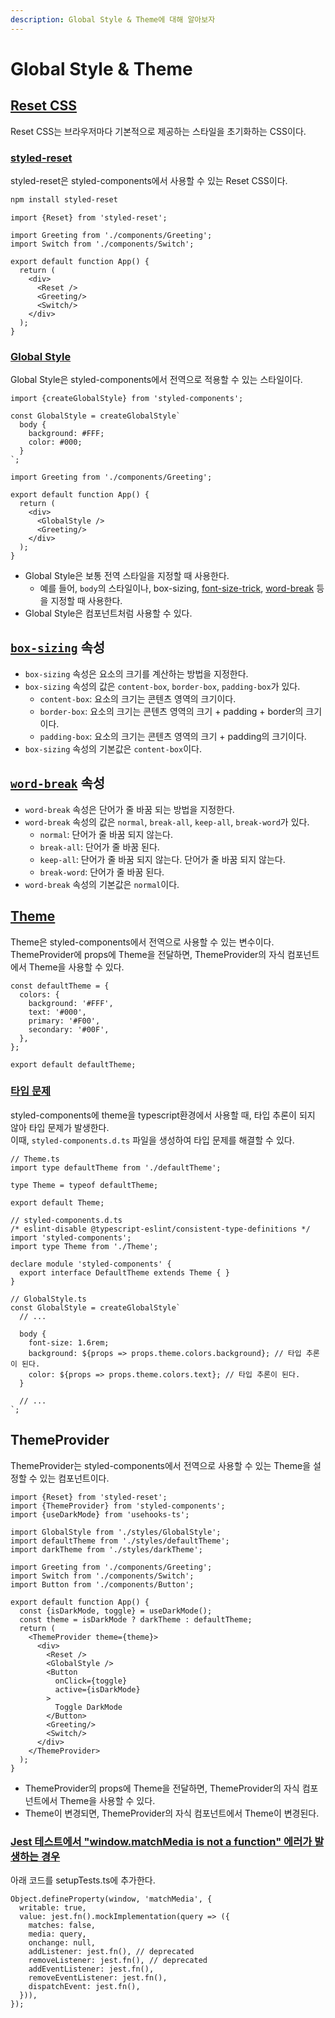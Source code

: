 ```yaml
---
description: Global Style & Theme에 대해 알아보자
---
```


# Global Style & Theme

## [Reset CSS](https://meyerweb.com/eric/tools/css/reset/)

Reset CSS는 브라우저마다 기본적으로 제공하는 스타일을 초기화하는 CSS이다.

### [styled-reset](https://github.com/zacanger/styled-reset)

styled-reset은 styled-components에서 사용할 수 있는 Reset CSS이다.

```bash
npm install styled-reset
```

```tsx
import {Reset} from 'styled-reset';

import Greeting from './components/Greeting';
import Switch from './components/Switch';

export default function App() {
  return (
    <div>
      <Reset />
      <Greeting/>
      <Switch/>
    </div>
  );
}

```

### [Global Style](https://styled-components.com/docs/api#createglobalstyle)

Global Style은 styled-components에서 전역으로 적용할 수 있는 스타일이다.

```tsx
import {createGlobalStyle} from 'styled-components';

const GlobalStyle = createGlobalStyle`
  body {
    background: #FFF;
    color: #000;
  }
`;

import Greeting from './components/Greeting';

export default function App() {
  return (
    <div>
      <GlobalStyle />
      <Greeting/>
    </div>
  );
}

```

- Global Style은 보통 전역 스타일을 지정할 때 사용한다.
  - 예를 들어, `body`의 스타일이나, box-sizing, [font-size-trick](https://www.aleksandrhovhannisyan.com/blog/62-5-percent-font-size-trick/), [word-break](https://twitter.com/keepallvillain) 등을 지정할 때 사용한다.
- Global Style은 컴포넌트처럼 사용할 수 있다.

## [`box-sizing`](https://developer.mozilla.org/ko/docs/Web/CSS/box-sizing) 속성

- `box-sizing` 속성은 요소의 크기를 계산하는 방법을 지정한다.
- `box-sizing` 속성의 값은 `content-box`, `border-box`, `padding-box`가 있다.
  - `content-box`: 요소의 크기는 콘텐츠 영역의 크기이다.
  - `border-box`: 요소의 크기는 콘텐츠 영역의 크기 + padding + border의 크기이다.
  - `padding-box`: 요소의 크기는 콘텐츠 영역의 크기 + padding의 크기이다.
- `box-sizing` 속성의 기본값은 `content-box`이다.

## [`word-break`](https://developer.mozilla.org/ko/docs/Web/CSS/word-break) 속성

- `word-break` 속성은 단어가 줄 바꿈 되는 방법을 지정한다.
- `word-break` 속성의 값은 `normal`, `break-all`, `keep-all`, `break-word`가 있다.
  - `normal`: 단어가 줄 바꿈 되지 않는다.
  - `break-all`: 단어가 줄 바꿈 된다.
  - `keep-all`: 단어가 줄 바꿈 되지 않는다. 단어가 줄 바꿈 되지 않는다.
  - `break-word`: 단어가 줄 바꿈 된다.
- `word-break` 속성의 기본값은 `normal`이다.

## [Theme](https://styled-components.com/docs/advanced#theming)

Theme은 styled-components에서 전역으로 사용할 수 있는 변수이다.  
ThemeProvider에 props에 Theme을 전달하면, ThemeProvider의 자식 컴포넌트에서 Theme을 사용할 수 있다.

```tsx
const defaultTheme = {
  colors: {
    background: '#FFF',
    text: '#000',
    primary: '#F00',
    secondary: '#00F',
  },
};

export default defaultTheme;
```

### [타입 문제](https://styled-components.com/docs/api#create-a-declarations-file)

styled-components에 theme을 typescript환경에서 사용할 때, 타입 추론이 되지 않아 타입 문제가 발생한다.  
이때, `styled-components.d.ts` 파일을 생성하여 타입 문제를 해결할 수 있다.

```tsx
// Theme.ts
import type defaultTheme from './defaultTheme';

type Theme = typeof defaultTheme;

export default Theme;

// styled-components.d.ts
/* eslint-disable @typescript-eslint/consistent-type-definitions */
import 'styled-components';
import type Theme from './Theme';

declare module 'styled-components' {
  export interface DefaultTheme extends Theme { }
}

// GlobalStyle.ts
const GlobalStyle = createGlobalStyle`
  // ...

  body {
    font-size: 1.6rem;
    background: ${props => props.theme.colors.background}; // 타입 추론이 된다.
    color: ${props => props.theme.colors.text}; // 타입 추론이 된다.
  }

  // ...
`;
```

## ThemeProvider

ThemeProvider는 styled-components에서 전역으로 사용할 수 있는 Theme을 설정할 수 있는 컴포넌트이다.

```tsx
import {Reset} from 'styled-reset';
import {ThemeProvider} from 'styled-components';
import {useDarkMode} from 'usehooks-ts';

import GlobalStyle from './styles/GlobalStyle';
import defaultTheme from './styles/defaultTheme';
import darkTheme from './styles/darkTheme';

import Greeting from './components/Greeting';
import Switch from './components/Switch';
import Button from './components/Button';

export default function App() {
  const {isDarkMode, toggle} = useDarkMode();
  const theme = isDarkMode ? darkTheme : defaultTheme;
  return (
    <ThemeProvider theme={theme}>
      <div>
        <Reset />
        <GlobalStyle />
        <Button
          onClick={toggle}
          active={isDarkMode}
        >
          Toggle DarkMode
        </Button>
        <Greeting/>
        <Switch/>
      </div>
    </ThemeProvider>
  );
}
```

- ThemeProvider의 props에 Theme을 전달하면, ThemeProvider의 자식 컴포넌트에서 Theme을 사용할 수 있다.
- Theme이 변경되면, ThemeProvider의 자식 컴포넌트에서 Theme이 변경된다.

### [Jest 테스트에서 "window.matchMedia is not a function" 에러가 발생하는 경우](https://jestjs.io/docs/manual-mocks#mocking-methods-which-are-not-implemented-in-jsdom)

아래 코드를 setupTests.ts에 추가한다.

```tsx
Object.defineProperty(window, 'matchMedia', {
  writable: true,
  value: jest.fn().mockImplementation(query => ({
    matches: false,
    media: query,
    onchange: null,
    addListener: jest.fn(), // deprecated
    removeListener: jest.fn(), // deprecated
    addEventListener: jest.fn(),
    removeEventListener: jest.fn(),
    dispatchEvent: jest.fn(),
  })),
});
```
